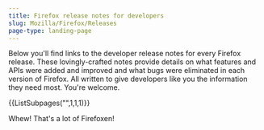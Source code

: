 ```yaml
---
title: Firefox release notes for developers
slug: Mozilla/Firefox/Releases
page-type: landing-page
---
```




Below you'll find links to the developer release notes for every Firefox release. These lovingly-crafted notes provide details on what features and APIs were added and improved and what bugs were eliminated in each version of Firefox. All written to give developers like you the information they need most. You're welcome.

{{ListSubpages("",1,1,1)}}

Whew! That's a lot of Firefoxen!
